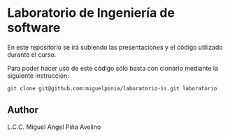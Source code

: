 # Laboratorio de Ingeniería de software #
En este repositorio se irá subiendo las presentaciones y el código utilizado
durante el curso.

Para poder hacer uso de este código sólo basta con clonarlo mediante la siguiente
instrucción:

`git clone git@github.com:miguelpinia/laboratorio-is.git laboratorio`

Author
------

L.C.C. Miguel Angel Piña Avelino
